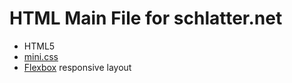 # HTML Main File for schlatter.net

- HTML5
- [mini.css](https://minicss.org)
- [Flexbox](https://css-tricks.com/snippets/css/a-guide-to-flexbox/) responsive layout
